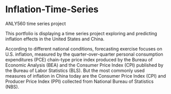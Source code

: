 # Inflation-Time-Series
ANLY560 time series project

This portfolio is displaying a time series project exploring and predicting inflation effects in the United States and China.

According to different national conditions, forecasting exercise focuses on U.S. inflation, measured by the quarter-over-quarter personal consumption expenditures (PCE) chain-type price index produced by the Bureau of Economic Analysis (BEA) and the Consumer Price Index (CPI) published by the Bureau of Labor Statistics (BLS). But the most commonly used measures of inflation in China today are the Consumer Price Index (CPI) and Producer Price Index (PPI) collected from National Bureau of Statistics (NBS).
